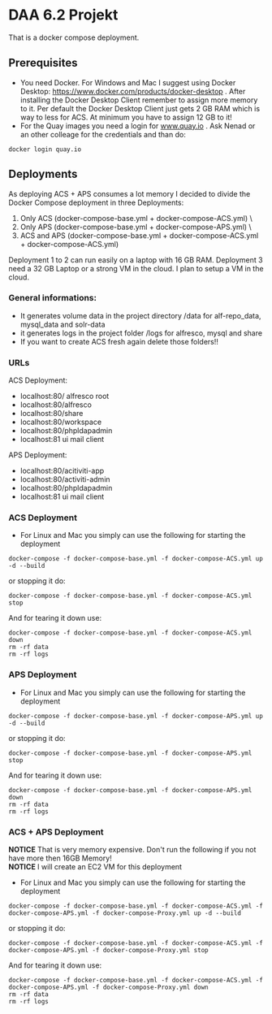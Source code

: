 # DAA 6.2 Projekt
That is a docker compose deployment.

## Prerequisites
* You need Docker. For Windows and Mac I suggest using Docker Desktop: https://www.docker.com/products/docker-desktop . After installing the Docker Desktop Client remember to assign more memory to it. Per default the Docker Desktop Client just gets 2 GB RAM which is way to less for ACS. At minimum you have to assign 12 GB to it!
* For the Quay images you need a login for www.quay.io . Ask Nenad or an other colleage for the credentials and than do:

```
docker login quay.io
```

## Deployments
As deploying ACS + APS consumes a lot memory I decided to divide the Docker Compose deployment in three Deployments:

1) Only ACS (docker-compose-base.yml + docker-compose-ACS.yml) \
2) Only APS (docker-compose-base.yml + docker-compose-APS.yml) \
3) ACS and APS (docker-compose-base.yml + docker-compose-ACS.yml + docker-compose-ACS.yml)

Deployment 1 to 2 can run easily on a laptop with 16 GB RAM. Deployment 3 need a 32 GB Laptop or a strong VM in the cloud. I plan to setup a VM in the cloud.

### General informations:
* It generates volume data in the project directory /data for alf-repo_data, mysql_data and solr-data
* it generates logs in the project folder /logs for alfresco, mysql and share
* If you want to create ACS fresh again delete those folders!!

### URLs
ACS Deployment:
* localhost:80/ alfresco root
* localhost:80/alfresco
* localhost:80/share
* localhost:80/workspace
* localhost:80/phpldapadmin
* localhost:81 ui mail client

APS Deployment:
* localhost:80/acitiviti-app
* localhost:80/activiti-admin
* localhost:80/phpldapadmin
* localhost:81 ui mail client

### ACS Deployment
* For Linux and Mac you simply can use the following for starting the deployment
```
docker-compose -f docker-compose-base.yml -f docker-compose-ACS.yml up -d --build
```

or stopping it do:

```
docker-compose -f docker-compose-base.yml -f docker-compose-ACS.yml stop
```

And for tearing it down use:

```
docker-compose -f docker-compose-base.yml -f docker-compose-ACS.yml down
rm -rf data
rm -rf logs
```

### APS Deployment
* For Linux and Mac you simply can use the following for starting the deployment
```
docker-compose -f docker-compose-base.yml -f docker-compose-APS.yml up -d --build
```

or stopping it do:

```
docker-compose -f docker-compose-base.yml -f docker-compose-APS.yml stop
```

And for tearing it down use:

```
docker-compose -f docker-compose-base.yml -f docker-compose-APS.yml down
rm -rf data
rm -rf logs
```

### ACS + APS Deployment
**NOTICE** That is very memory expensive. Don't run the following if you not have more then 16GB Memory! \
**NOTICE** I will create an EC2 VM for this deployment

* For Linux and Mac you simply can use the following for starting the deployment
```
docker-compose -f docker-compose-base.yml -f docker-compose-ACS.yml -f docker-compose-APS.yml -f docker-compose-Proxy.yml up -d --build
```

or stopping it do:

```
docker-compose -f docker-compose-base.yml -f docker-compose-ACS.yml -f docker-compose-APS.yml -f docker-compose-Proxy.yml stop
```

And for tearing it down use:

```
docker-compose -f docker-compose-base.yml -f docker-compose-ACS.yml -f docker-compose-APS.yml -f docker-compose-Proxy.yml down
rm -rf data
rm -rf logs
```


<!-- * Windows User
For starting the backend you need to know your ip address and than do:

```
.\start.sh -wp -wt 0
```

for stopping it do:

```
docker-compose stop
```

for tearing it down do:

```
.\start.sh -d
``` -->